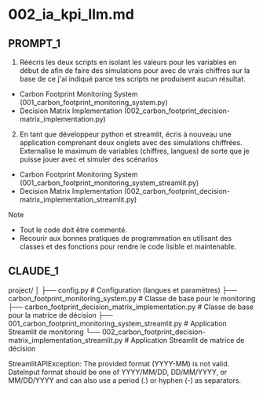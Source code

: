 
# 002_ia_kpi_llm.md



## PROMPT_1


1. Réécris les deux scripts en isolant les valeurs pour les variables en début de afin de faire des simulations pour avec de vrais chiffres sur la base de ce j'ai indiqué parce tes scripts ne produisent aucun résultat.

- Carbon Footprint Monitoring System (001_carbon_footprint_monitoring_system.py)
- Decision Matrix Implementation (002_carbon_footprint_decision-matrix_implementation.py)


2. En tant que développeur python et streamlit, écris à nouveau une application comprenant deux onglets avec des simulations chiffrées. Externalise le maximum de variables (chiffres, langues) de sorte que je puisse jouer avec et simuler des scénarios

- Carbon Footprint Monitoring System (001_carbon_footprint_monitoring_system_streamlit.py)
- Decision Matrix Implementation (002_carbon_footprint_decision-matrix_implementation_streamlit.py)

Note
- Tout le code doit être commenté.
- Recourir aux bonnes pratiques de programmation en utilisant des classes et des fonctions pour rendre le code lisible et maintenable.


## CLAUDE_1


project/
│
├── config.py                                                # Configuration (langues et paramètres)
├── carbon_footprint_monitoring_system.py                    # Classe de base pour le monitoring
├── carbon_footprint_decision_matrix_implementation.py       # Classe de base pour la matrice de décision
├── 001_carbon_footprint_monitoring_system_streamlit.py     # Application Streamlit de monitoring
└── 002_carbon_footprint_decision-matrix_implementation_streamlit.py  # Application Streamlit de matrice de décision




StreamlitAPIException: The provided format (YYYY-MM) is not valid. DateInput format should be one of YYYY/MM/DD, DD/MM/YYYY, or MM/DD/YYYY and can also use a period (.) or hyphen (-) as separators.




